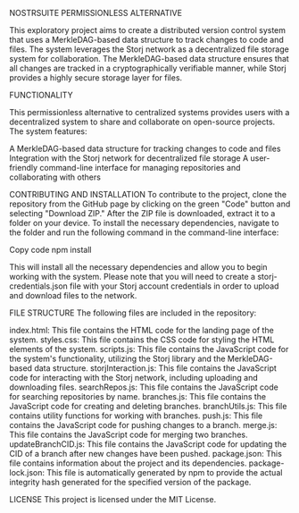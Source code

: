NOSTRSUITE PERMISSIONLESS ALTERNATIVE

This exploratory project aims to create a distributed version control system that uses a MerkleDAG-based data structure to track changes to code and files. The system leverages the Storj network as a decentralized file storage system for collaboration. The MerkleDAG-based data structure ensures that all changes are tracked in a cryptographically verifiable manner, while Storj provides a highly secure storage layer for files.

FUNCTIONALITY

This permissionless alternative to centralized systems provides users with a decentralized system to share and collaborate on open-source projects. The system features:

A MerkleDAG-based data structure for tracking changes to code and files
Integration with the Storj network for decentralized file storage
A user-friendly command-line interface for managing repositories and collaborating with others


CONTRIBUTING AND INSTALLATION
To contribute to the project, clone the repository from the GitHub page by clicking on the green "Code" button and selecting "Download ZIP." After the ZIP file is downloaded, extract it to a folder on your device. To install the necessary dependencies, navigate to the folder and run the following command in the command-line interface:

Copy code
npm install

This will install all the necessary dependencies and allow you to begin working with the system. Please note that you will need to create a storj-credentials.json file with your Storj account credentials in order to upload and download files to the network.

FILE STRUCTURE
The following files are included in the repository:

index.html: This file contains the HTML code for the landing page of the system.
styles.css: This file contains the CSS code for styling the HTML elements of the system.
scripts.js: This file contains the JavaScript code for the system's functionality, utilizing the Storj library and the MerkleDAG-based data structure.
storjInteraction.js: This file contains the JavaScript code for interacting with the Storj network, including uploading and downloading files.
searchRepos.js: This file contains the JavaScript code for searching repositories by name.
branches.js: This file contains the JavaScript code for creating and deleting branches.
branchUtils.js: This file contains utility functions for working with branches.
push.js: This file contains the JavaScript code for pushing changes to a branch.
merge.js: This file contains the JavaScript code for merging two branches.
updateBranchCID.js: This file contains the JavaScript code for updating the CID of a branch after new changes have been pushed.
package.json: This file contains information about the project and its dependencies.
package-lock.json: This file is automatically generated by npm to provide the actual integrity hash generated for the specified version of the package.

LICENSE
This project is licensed under the MIT License.




